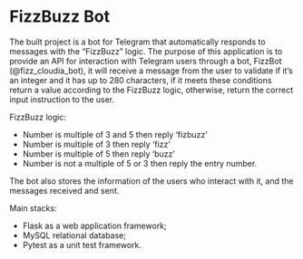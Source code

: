 <h1 class="code-line" data-line-start=0 data-line-end=1 ><a id="Fizz_Buzz_Bot_0"></a>FizzBuzz Bot</h1> <p class="has-line-data" data-line-start="2" data-line-end="3">The built project is a bot for Telegram that automatically responds to messages with the “FizzBuzz” logic. The purpose of this application is to provide an API for interaction with Telegram users through a bot, FizzBot (@fizz_cloudia_bot), it will receive a message from the user to validate if it’s an integer and it has up to 280 characters, if it meets these conditions return a value according to the FizzBuzz logic, otherwise, return the correct input instruction to the user.</p> <p class="has-line-data" data-line-start="4" data-line-end="5">FizzBuzz logic:</p> <ul> <li class="has-line-data" data-line-start="5" data-line-end="6">Number is multiple of 3 and 5 then reply ‘fizbuzz’</li> <li class="has-line-data" data-line-start="6" data-line-end="7">Number is multiple of 3 then reply ‘fizz’</li> <li class="has-line-data" data-line-start="7" data-line-end="8">Number is multiple of 5 then reply ‘buzz’</li> <li class="has-line-data" data-line-start="8" data-line-end="10">Number is not a multiple of 5 or 3 then reply the entry number.</li> </ul> <p class="has-line-data" data-line-start="10" data-line-end="11">The bot also stores the information of the users who interact with it, and the messages received and sent.</p> <p class="has-line-data" data-line-start="12" data-line-end="13">Main stacks:</p> <ul> <li class="has-line-data" data-line-start="13" data-line-end="14">Flask as a web application framework;</li> <li class="has-line-data" data-line-start="14" data-line-end="15">MySQL relational database;</li> <li class="has-line-data" data-line-start="15" data-line-end="16">Pytest as a unit test framework.</li> </ul>
